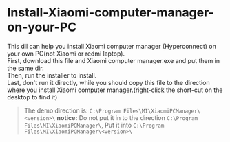 # Install-Xiaomi-computer-manager-on-your-PC
This dll can help you install Xiaomi computer manager (Hyperconnect) on your own PC(not Xiaomi or redmi laptop).  
First, download this file and Xiaomi computer manager.exe and put them in the same dir.  
Then, run the installer to install.  
Last, don't run it directly, while you should copy this file to the direction where you install Xiaomi computer manager.(right-click the short-cut on the desktop to find it)  
>The demo direction is: `C:\Program Files\MI\XiaomiPCManager\<version>\`
>**notice:** Do not put it in to the direction `C:\Program Files\MI\XiaomiPCManager\`, Put it into `C:\Program Files\MI\XiaomiPCManager\<version>\`
